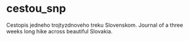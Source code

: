cestou_snp
==========

Cestopis jedneho trojtyzdnoveho treku Slovenskom.
Journal of a three weeks long hike across beautiful Slovakia.
